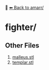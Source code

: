 📁 [⬅ Back to amarr/](../README.md)

# fighter/


## Other Files
1. [malleus.stl](./malleus.stl)
2. [templar.stl](./templar.stl)